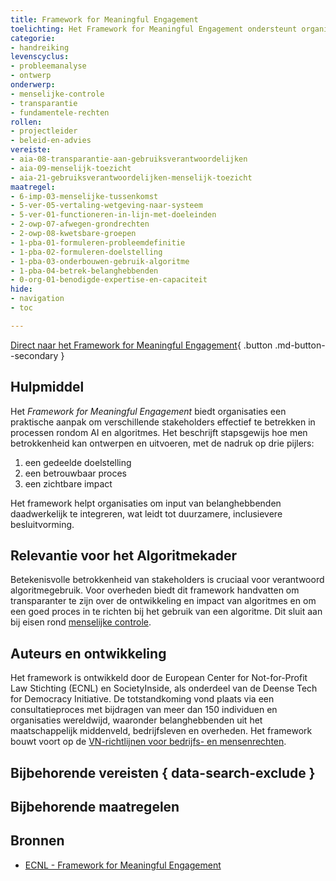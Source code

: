 ```yaml
---
title: Framework for Meaningful Engagement
toelichting: Het Framework for Meaningful Engagement ondersteunt organisaties bij menselijk toezicht tijdens het ontwikkelen van algoritmes.
categorie:
- handreiking
levenscyclus:
- probleemanalyse
- ontwerp
onderwerp:
- menselijke-controle
- transparantie
- fundamentele-rechten
rollen:
- projectleider
- beleid-en-advies
vereiste:
- aia-08-transparantie-aan-gebruiksverantwoordelijken
- aia-09-menselijk-toezicht
- aia-21-gebruiksverantwoordelijken-menselijk-toezicht
maatregel:
- 6-imp-03-menselijke-tussenkomst
- 5-ver-05-vertaling-wetgeving-naar-systeem
- 5-ver-01-functioneren-in-lijn-met-doeleinden
- 2-owp-07-afwegen-grondrechten
- 2-owp-08-kwetsbare-groepen
- 1-pba-01-formuleren-probleemdefinitie
- 1-pba-02-formuleren-doelstelling
- 1-pba-03-onderbouwen-gebruik-algoritme
- 1-pba-04-betrek-belanghebbenden
- 0-org-01-benodigde-expertise-en-capaciteit
hide:
- navigation
- toc

---
```


<!-- Let op! onderstaande regel met 'tags' niet weghalen! Deze maakt automatisch de knopjes op basis van de metadata  -->
<!-- tags -->

[Direct naar het Framework for Meaningful Engagement](https://ecnl.org/publications/framework-meaningful-engagement){ .button .md-button--secondary }

## Hulpmiddel
Het *Framework for Meaningful Engagement* biedt organisaties een praktische aanpak om verschillende stakeholders effectief te betrekken in processen rondom AI en algoritmes.
Het beschrijft stapsgewijs hoe men betrokkenheid kan ontwerpen en uitvoeren, met de nadruk op drie pijlers:

1. een gedeelde doelstelling
2. een betrouwbaar proces
3. een zichtbare impact

Het framework helpt organisaties om input van belanghebbenden daadwerkelijk te integreren, wat leidt tot duurzamere, inclusievere besluitvorming.

## Relevantie voor het Algoritmekader
Betekenisvolle betrokkenheid van stakeholders is cruciaal voor verantwoord algoritmegebruik.
Voor overheden biedt dit framework handvatten om transparanter te zijn over de ontwikkeling en impact van algoritmes en om een goed proces in te richten bij het gebruik van een algoritme. Dit sluit aan bij eisen rond [menselijke controle](../../onderwerpen/menselijke-controle.md).

## Auteurs en ontwikkeling
Het framework is ontwikkeld door de European Center for Not-for-Profit Law Stichting (ECNL) en SocietyInside, als onderdeel van de Deense Tech for Democracy Initiative. De totstandkoming vond plaats via een consultatieproces met bijdragen van meer dan 150 individuen en organisaties wereldwijd, waaronder belanghebbenden uit het maatschappelijk middenveld, bedrijfsleven en overheden.
Het framework bouwt voort op de [VN-richtlijnen voor bedrijfs- en mensenrechten](https://www.ohchr.org/en/publications/reference-publications/guiding-principles-business-and-human-rights).

## Bijbehorende vereisten { data-search-exclude }
<!-- list_vereisten_on_maatregelen_page -->

## Bijbehorende maatregelen
<!-- list_maatregelen_on_hulpmiddelen_page -->

## Bronnen
- [ECNL - Framework for Meaningful Engagement](https://ecnl.org/publications/framework-meaningful-engagement)
